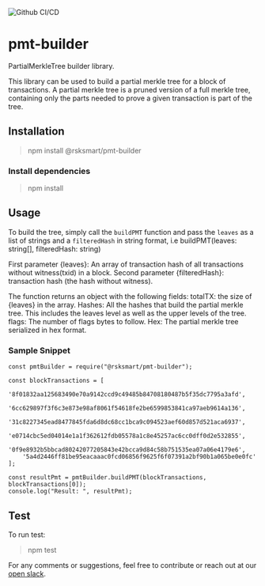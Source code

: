 ![Github CI/CD](https://github.com/rsksmart/pmt-builder/actions/workflows/workflow.yml/badge.svg)

# pmt-builder

PartialMerkleTree builder library.

This library can be used to build a partial merkle tree for a block of transactions. A partial merkle tree is a pruned version of a full merkle tree, containing only the parts needed to prove a given transaction is part of the tree. 

## Installation

> npm install @rsksmart/pmt-builder

### Install dependencies

> npm install

## Usage

To build the tree, simply call the `buildPMT` function and pass the `leaves` as a list of strings and a `filteredHash` in string format, i.e buildPMT(leaves: string[], filteredHash: string)

First parameter {leaves}: An array of transaction hash of all transactions without witness(txid) in a block. 
Second parameter {filteredHash}: transaction hash (the hash without witness).

The function returns an object with the following fields:
totalTX: the size of {leaves} in the array.
Hashes: All the hashes that build the partial merkle tree. This includes the leaves level as well as the upper levels of the tree.
flags: The number of flags bytes to follow.
Hex: The partial merkle tree serialized in hex format.

### Sample Snippet

```
const pmtBuilder = require("@rsksmart/pmt-builder");

const blockTransactions = [
    '8f01832aa125683490e70a9142ccd9c49485b84708180487b5f35dc7795a3afd',
    '6cc629897f3f6c3e873e98af8061f54618fe2be6599853841ca97aeb9614a136',
    '31c8227345ead8477845fda6d8dc68cc1bca9c094523aef60d857d521aca6937',
    'e0714cbc5ed04014e1a1f362612fdb05578a1c8e45257ac6cc0dff0d2e532855',
    '0f9e8932b5bbcad80242077205843e42bcca9d84c58b751535ea07a06e4179e6',
    '5a4d2446ff81be95eacaaac0fcd06856f9625f6f07391a2bf90b1a065be0e0fc'
];

const resultPmt = pmtBuilder.buildPMT(blockTransactions, blockTransactions[0]);
console.log("Result: ", resultPmt);
```

## Test

To run test:

> npm test

For any comments or suggestions, feel free to contribute or reach out at our [open slack](https://developers.rsk.co/slack).
